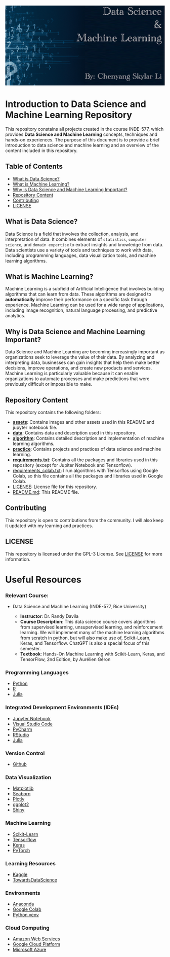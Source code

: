 ![Cover Picture](./assets/images/repo_cover.png)

# Introduction to Data Science and Machine Learning Repository

This repository constains all projects created in the course INDE-577, which provides **Data Science and Machine Learning** concepts, techniques and hands-on experiences. The purpose of this document is to provide a brief introduction to data science and machine learning and an overview of the content included in this repository.

## Table of Contents

- [What is Data Science?](#what-is-data-science)
- [What is Machine Learning?](#what-is-machine-learning)
- [Why is Data Science and Machine Learning Important?](#why-is-data-science-and-machine-learning-important)
- [Repository Content](#repository-content)
- [Contributing](#contributing)
- [LICENSE](#license)

## What is Data Science?

Data Science is a field that involves the collection, analysis, and interpretation of data. It combines elements of `statistics`, `computer science`, and `domain expertise` to extract insights and knowledge from data. Data scientists use a variety of tools and techniques to work with data, including programming languages, data visualization tools, and machine learning algorithms.

## What is Machine Learning?

Machine Learning is a subfield of Artificial Intelligence that involves building algorithms that can learn from data. These algorithms are designed to **automatically** improve their performance on a specific task through experience. Machine Learning can be used for a wide range of applications, including image recognition, natural language processing, and predictive analytics.

## Why is Data Science and Machine Learning Important?

Data Science and Machine Learning are becoming increasingly important as organizations seek to leverage the value of their data. By analyzing and interpreting data, businesses can gain insights that help them make better decisions, improve operations, and create new products and services. Machine Learning is particularly valuable because it can enable organizations to automate processes and make predictions that were previously difficult or impossible to make.

## Repository Content

This repository contains the following folders:
- [**assets**](./assets): Contains images and other assets used in this README and jupyter notebook file.
- [**data**](./data): Contains data and description used in this repository.
- [**algorithm**](./algorithm): Contains detailed description and implementation of machine learning algorithms.
- [**practice**](./practice): Contains projects and practices of data science and machine learning.
- [**requirements.txt**](./requirements.txt): Contains all the packages and libraries used in this repository (except for Jupiter Notebook and Tensorflow).
- [requirements_colab.txt](./requirements_colab.txt): I run algorithms with Tensorflos using Google Colab, so this file contains all the packages and libraries used in Google Colab.
- [LICENSE](./LICENSE): License file for this repository.
- [README.md](./README.md): This README file.

## Contributing

This repository is open to contributions from the community. I will also keep it updated with my learning and practices. 

## LICENSE

This repository is licensed under the GPL-3 License. See [LICENSE](./LICENSE) for more information.


# Useful Resources
### Relevant Course: 
- Data Science and Machine Learning (INDE-577, Rice University)

    - **Instructor**: Dr. Randy Davila
    - **Course Description**: This data science course covers algorithms from supervised learning, unsupervised learning, and reinforcement learning. We will implement many of the machine learning algorithms from scratch in python, but will also make use of, Scikit-Learn, Keras, and Tensorflow. ChatGPT is also a special focus of this semester.
    - **Textbook**: Hands-On Machine Learning with Scikit-Learn, Keras, and TensorFlow, 2nd Edition, by Aurélien Géron
    
### Programming Languages
- [Python](https://www.python.org/)
- [R](https://www.r-project.org/)
- [Julia](https://julialang.org/)
### Integrated Development Environments (IDEs)
- [Jupyter Notebook](https://jupyter.org/)
- [Visual Studio Code](https://code.visualstudio.com/)
- [PyCharm](https://www.jetbrains.com/pycharm/)
- [RStudio](https://rstudio.com/)
- [Julia](https://julialang.org/)
### Version Control
- [Github](https://github.com/)
### Data Visualization
- [Matplotlib](https://matplotlib.org/)
- [Seaborn](https://seaborn.pydata.org/)
- [Plotly](https://plotly.com/)
- [ggplot2](https://ggplot2.tidyverse.org/)
- [Shiny](https://shiny.rstudio.com/)
### Machine Learning
- [Scikit-Learn](https://scikit-learn.org/stable/)
- [Tensorflow](https://www.tensorflow.org/)
- [Keras](https://keras.io/)
- [PyTorch](https://pytorch.org/)
### Learning Resources
- [Kaggle](https://www.kaggle.com/)
- [TowardsDataScience](https://towardsdatascience.com/)
### Environments
- [Anaconda](https://www.anaconda.com/)
- [Google Colab](https://colab.research.google.com/notebooks/intro.ipynb#recent=true)
- [Python venv](https://docs.python.org/3/library/venv.html)
### Cloud Computing
- [Amazon Web Services](https://aws.amazon.com/)
- [Google Cloud Platform](https://cloud.google.com/)
- [Microsoft Azure](https://azure.microsoft.com/en-us/)
